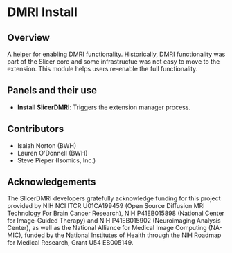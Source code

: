 # DMRI Install

## Overview

A helper for enabling DMRI functionality.  Historically, DMRI functionality was part of the Slicer core and some infrastructue was not easy to move to the extension.  This module helps users re-enable the full functionality.

## Panels and their use


- **Install SlicerDMRI**: Triggers the extension manager process.

## Contributors

- Isaiah Norton (BWH)
- Lauren O'Donnell (BWH)
- Steve Pieper (Isomics, Inc.)

## Acknowledgements

The SlicerDMRI developers gratefully acknowledge funding for this project provided by NIH NCI ITCR U01CA199459 (Open Source Diffusion MRI Technology For Brain Cancer Research), NIH P41EB015898 (National Center for Image-Guided Therapy) and NIH P41EB015902 (Neuroimaging Analysis Center), as well as the National Alliance for Medical Image Computing (NA-MIC), funded by the National Institutes of Health through the NIH Roadmap for Medical Research, Grant U54 EB005149.
